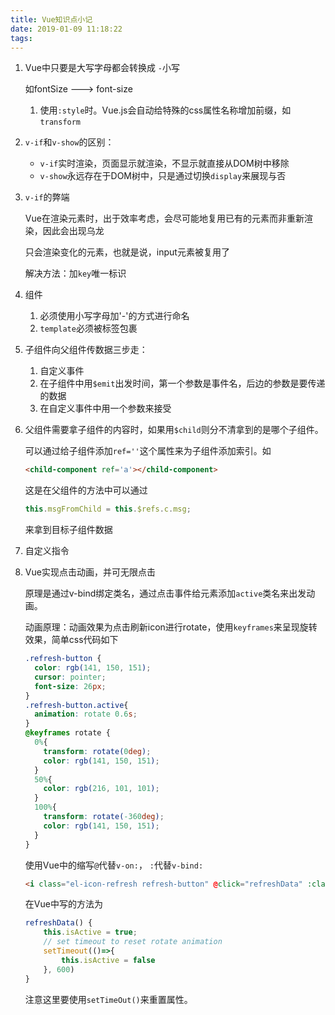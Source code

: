 ```yaml
---
title: Vue知识点小记
date: 2019-01-09 11:18:22
tags:
---
```


1. Vue中只要是大写字母都会转换成    `-`小写

   如fontSize ---> font-size

   1. 使用`:style`时。Vue.js会自动给特殊的css属性名称增加前缀，如`transform`

2. `v-if`和`v-show`的区别：

   - `v-if`实时渲染，页面显示就渲染，不显示就直接从DOM树中移除
   - `v-show`永远存在于DOM树中，只是通过切换`display`来展现与否

3. `v-if`的弊端

   Vue在渲染元素时，出于效率考虑，会尽可能地复用已有的元素而非重新渲染，因此会出现乌龙

   只会渲染变化的元素，也就是说，input元素被复用了

   解决方法：加`key`唯一标识

4. 组件

   1. 必须使用小写字母加'-'的方式进行命名
   2. `template`必须被标签包裹

5. 子组件向父组件传数据三步走：

   1. 自定义事件
   2. 在子组件中用`$emit`出发时间，第一个参数是事件名，后边的参数是要传递的数据
   3. 在自定义事件中用一个参数来接受

6. 父组件需要拿子组件的内容时，如果用`$child`则分不清拿到的是哪个子组件。

   可以通过给子组件添加`ref=''`这个属性来为子组件添加索引。如

   ```html
   <child-component ref='a'></child-component>
   ```

   这是在父组件的方法中可以通过

   ```js
   this.msgFromChild = this.$refs.c.msg;
   ```

   来拿到目标子组件数据

7. 自定义指令

8. Vue实现点击动画，并可无限点击

   原理是通过v-bind绑定类名，通过点击事件给元素添加`active`类名来出发动画。

   动画原理：动画效果为点击刷新icon进行rotate，使用`keyframes`来呈现旋转效果，简单css代码如下

   ```css
   .refresh-button {
     color: rgb(141, 150, 151);
     cursor: pointer;
     font-size: 26px;
   }
   .refresh-button.active{
     animation: rotate 0.6s;
   }
   @keyframes rotate {
     0%{
       transform: rotate(0deg);
       color: rgb(141, 150, 151);
     }
     50%{
       color: rgb(216, 101, 101);
     }
     100%{
       transform: rotate(-360deg);
       color: rgb(141, 150, 151); 
     }
   }
   ```

   使用Vue中的缩写`@`代替`v-on:`， `:`代替`v-bind:`

   ```html
   <i class="el-icon-refresh refresh-button" @click="refreshData" :class="{active: isActive}"></i>
   ```

   在Vue中写的方法为

   ```js
   refreshData() {
       this.isActive = true;
       // set timeout to reset rotate animation
       setTimeout(()=>{
           this.isActive = false
       }, 600)
   }
   ```

   注意这里要使用`setTimeOut()`来重置属性。